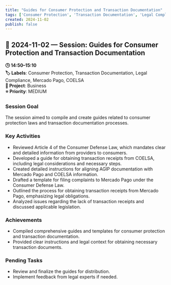 ```yaml
---
title: "Guides for Consumer Protection and Transaction Documentation"
tags: ['Consumer Protection', 'Transaction Documentation', 'Legal Compliance', 'Mercado Pago', 'COELSA']
created: 2024-11-02
publish: false
---
```


## 📅 2024-11-02 — Session: Guides for Consumer Protection and Transaction Documentation

**🕒 14:50–15:10**  
**🏷️ Labels**: Consumer Protection, Transaction Documentation, Legal Compliance, Mercado Pago, COELSA  
**📂 Project**: Business  
**⭐ Priority**: MEDIUM  


### Session Goal
The session aimed to compile and create guides related to consumer protection laws and transaction documentation processes.

### Key Activities
- Reviewed Article 4 of the Consumer Defense Law, which mandates clear and detailed information from providers to consumers.
- Developed a guide for obtaining transaction receipts from COELSA, including legal considerations and necessary steps.
- Created detailed instructions for aligning AGIP documentation with Mercado Pago and COELSA information.
- Drafted a template for filing complaints to Mercado Pago under the Consumer Defense Law.
- Outlined the process for obtaining transaction receipts from Mercado Pago, emphasizing legal obligations.
- Analyzed issues regarding the lack of transaction receipts and discussed applicable legislation.

### Achievements
- Compiled comprehensive guides and templates for consumer protection and transaction documentation.
- Provided clear instructions and legal context for obtaining necessary transaction documents.

### Pending Tasks
- Review and finalize the guides for distribution.
- Implement feedback from legal experts if needed.
